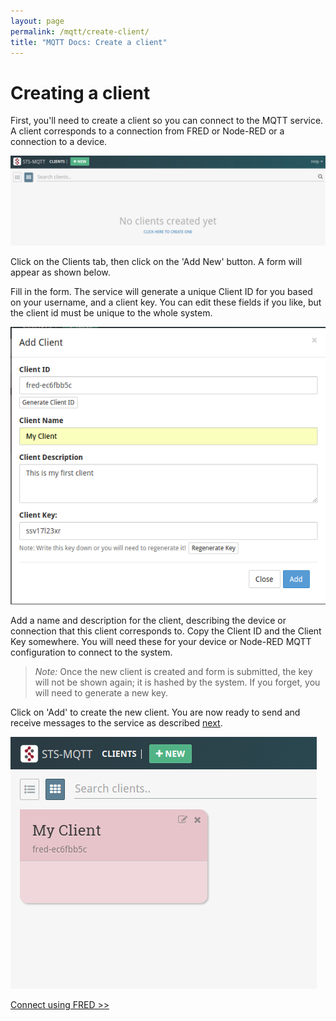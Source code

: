 ```yaml
---
layout: page
permalink: /mqtt/create-client/
title: "MQTT Docs: Create a client"
---
```


# Creating a client

First, you'll need to create a client so you can connect to the MQTT service.  A client corresponds to a connection from FRED or Node-RED or a connection to a device.

![mqtt_clients_panel.png](/assets/images/mqtt_clients_panel.png)

Click on the Clients tab, then click on the 'Add New' button.  A form will appear as shown below.

Fill in the form.  The service will generate a unique Client ID for you based on your username, and a client key.  You can edit these fields if you like, but the client id must be unique to the whole system.

![client_form.png](/assets/images/mqtt_client_form.png)

Add a name and description for the client, describing the device or connection that this client corresponds to.  Copy the Client ID and the Client Key somewhere.  You will need these for your device or Node-RED MQTT configuration to connect to the system.

>*Note:* Once the new client is created and form is submitted, the key will not be shown again; it is hashed by the system.  If you forget, you will need to generate a new key.

Click on 'Add' to create the new client.  You are now ready to send and receive messages to the service as described [next](/mqtt/connect-howto/).

![mqtt_client_card.png](/assets/images/mqtt_client_card.png)

[Connect using FRED >>](/mqtt/connect-howto/)

